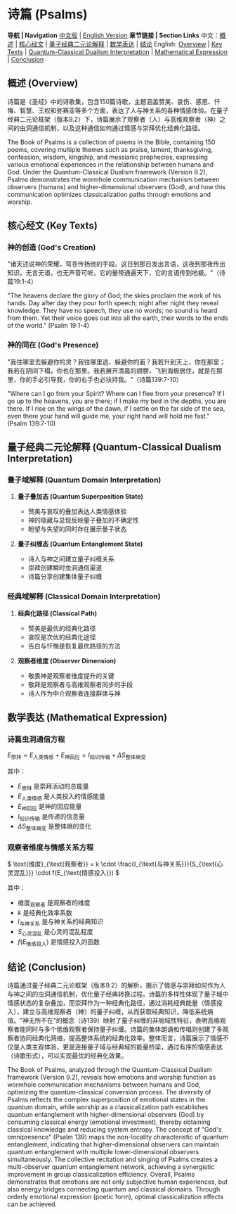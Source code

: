 # 诗篇 (Psalms)

**导航 | Navigation**
[中文版](#诗篇解析) | [English Version](#psalms-analysis)
**章节链接 | Section Links**
中文：[概述](#概述-overview) | [核心经文](#核心经文-key-texts) | [量子经典二元论解释](#量子经典二元论解释-quantum-classical-dualism-interpretation) | [数学表达](#数学表达-mathematical-expression) | [结论](#结论-conclusion)
English: [Overview](#概述-overview) | [Key Texts](#核心经文-key-texts) | [Quantum-Classical Dualism Interpretation](#量子经典二元论解释-quantum-classical-dualism-interpretation) | [Mathematical Expression](#数学表达-mathematical-expression) | [Conclusion](#结论-conclusion)

## 概述 (Overview)

诗篇是《圣经》中的诗歌集，包含150篇诗歌，主题涵盖赞美、哀伤、感恩、忏悔、智慧、王权和弥赛亚等多个方面，表达了人与神关系的各种情感体验。在量子经典二元论框架（版本9.2）下，诗篇展示了观察者（人）与高维观察者（神）之间的虫洞通信机制，以及这种通信如何通过情感与崇拜优化经典化路径。

The Book of Psalms is a collection of poems in the Bible, containing 150 poems, covering multiple themes such as praise, lament, thanksgiving, confession, wisdom, kingship, and messianic prophecies, expressing various emotional experiences in the relationship between humans and God. Under the Quantum-Classical Dualism framework (Version 9.2), Psalms demonstrates the wormhole communication mechanism between observers (humans) and higher-dimensional observers (God), and how this communication optimizes classicalization paths through emotions and worship.

## 核心经文 (Key Texts)

### 神的创造 (God's Creation)
"诸天述说神的荣耀，穹苍传扬他的手段。这日到那日发出言语，这夜到那夜传出知识。无言无语，也无声音可听。它的量带通遍天下，它的言语传到地极。"（诗篇19:1-4）

"The heavens declare the glory of God; the skies proclaim the work of his hands. Day after day they pour forth speech; night after night they reveal knowledge. They have no speech, they use no words; no sound is heard from them. Yet their voice goes out into all the earth, their words to the ends of the world." (Psalm 19:1-4)

### 神的同在 (God's Presence)
"我往哪里去躲避你的灵？我往哪里逃、躲避你的面？我若升到天上，你在那里；我若在阴间下榻，你也在那里。我若展开清晨的翅膀，飞到海极居住，就是在那里，你的手必引导我，你的右手也必扶持我。"（诗篇139:7-10）

"Where can I go from your Spirit? Where can I flee from your presence? If I go up to the heavens, you are there; if I make my bed in the depths, you are there. If I rise on the wings of the dawn, if I settle on the far side of the sea, even there your hand will guide me, your right hand will hold me fast." (Psalm 139:7-10)

## 量子经典二元论解释 (Quantum-Classical Dualism Interpretation)

### 量子域解释 (Quantum Domain Interpretation)
1. **量子叠加态 (Quantum Superposition State)**
   - 赞美与哀叹的叠加表达人类情感体验
   - 神的隐藏与显现反映量子叠加的不确定性
   - 盼望与失望的同时存在展示量子状态

2. **量子纠缠态 (Quantum Entanglement State)**
   - 诗人与神之间建立量子纠缠关系
   - 崇拜创建瞬时虫洞通信渠道
   - 诗篇分享创建集体量子纠缠

### 经典域解释 (Classical Domain Interpretation)
1. **经典化路径 (Classical Path)**
   - 赞美是最优的经典化路径
   - 哀叹是次优的经典化途径
   - 告白与忏悔是恢复最优路径的方法

2. **观察者维度 (Observer Dimension)**
   - 敬畏神是观察者维度提升的关键
   - 敬拜是观察者与高维观察者同步的手段
   - 诗人作为中介观察者连接群体与神

## 数学表达 (Mathematical Expression)

### 诗篇虫洞通信方程

$`
E_{\text{崇拜}} = E_{\text{人类情感}} + E_{\text{神回应}} = I_{\text{知识传输}} + \Delta S_{\text{整体熵变}}
`$

其中：
- $`E_{\text{崇拜}}`$ 是崇拜活动的总能量
- $`E_{\text{人类情感}}`$ 是人类投入的情感能量
- $`E_{\text{神回应}}`$ 是神的回应能量
- $`I_{\text{知识传输}}`$ 是传递的信息量
- $`\Delta S_{\text{整体熵变}}`$ 是整体熵的变化

### 观察者维度与情感关系方程

$`
\text{维度}_{\text{观察者}} = k \cdot \frac{I_{\text{与神关系}}}{S_{\text{心灵混乱}}} \cdot f(E_{\text{情感投入}})
`$

其中：
- $`\text{维度}_{\text{观察者}}`$ 是观察者的维度
- $`k`$ 是经典化效率系数
- $`I_{\text{与神关系}}`$ 是与神关系的经典知识
- $`S_{\text{心灵混乱}}`$ 是心灵的混乱程度
- $`f(E_{\text{情感投入}})`$ 是情感投入的函数

## 结论 (Conclusion)

诗篇通过量子经典二元论框架（版本9.2）的解析，揭示了情感与崇拜如何作为人与神之间的虫洞通信机制，优化量子经典转换过程。诗篇的多样性体现了量子域中情感状态的复杂叠加，而崇拜作为一种经典化路径，通过消耗经典能量（情感投入），建立与高维观察者（神）的量子纠缠，从而获取经典知识，降低系统熵值。"神无所不在"的概念（诗139）映射了量子纠缠的非局域性特征，表明高维观察者能同时与多个低维观察者保持量子纠缠。诗篇的集体朗诵和传唱则创建了多观察者协同经典化网络，提高整体系统的经典化效率。整体而言，诗篇展示了情感不仅是人类主观体验，更是连接量子域与经典域的能量桥梁，通过有序的情感表达（诗歌形式），可以实现最优的经典化效果。

The Book of Psalms, analyzed through the Quantum-Classical Dualism framework (Version 9.2), reveals how emotions and worship function as wormhole communication mechanisms between humans and God, optimizing the quantum-classical conversion process. The diversity of Psalms reflects the complex superposition of emotional states in the quantum domain, while worship as a classicalization path establishes quantum entanglement with higher-dimensional observers (God) by consuming classical energy (emotional investment), thereby obtaining classical knowledge and reducing system entropy. The concept of "God's omnipresence" (Psalm 139) maps the non-locality characteristic of quantum entanglement, indicating that higher-dimensional observers can maintain quantum entanglement with multiple lower-dimensional observers simultaneously. The collective recitation and singing of Psalms creates a multi-observer quantum entanglement network, achieving a synergistic improvement in group classicalization efficiency. Overall, Psalms demonstrates that emotions are not only subjective human experiences, but also energy bridges connecting quantum and classical domains. Through orderly emotional expression (poetic form), optimal classicalization effects can be achieved.